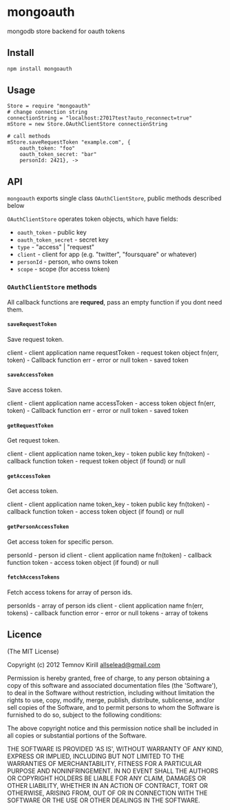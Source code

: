 # mongoauth

mongodb store backend for oauth tokens

## Install

```bash
npm install mongoauth
```
    
## Usage

```coffee-script
Store = require "mongoauth"
# change connection string
connectionString = "localhost:27017test?auto_reconnect=true"
mStore = new Store.OAuthClientStore connectionString

# call methods
mStore.saveRequestToken "example.com", {
    oauth_token: "foo"
    oauth_token_secret: "bar"
    personId: 2421}, ->
```

## API

`mongoauth` exports single class `OAuthClientStore`, public methods described below
  
`OAuthClientStore` operates token objects, which have fields:
  
  - `oauth_token` - public key
  - `oauth_token_secret` - secret key
  - `type` - "access" | "request"
  - `client` - client for app (e.g. "twitter", "foursquare" or whatever)
  - `personId` - person, who owns token
  - `scope` - scope (for access token)
  

### `OAuthClientStore` methods

All callback functions are **requred**, pass an empty function 
if you dont need them.

#### `saveRequestToken`

  Save request token.
  
  client         - client application name
  requestToken   - request token object
  fn(err, token) - Callback function
    err          - error or null
    token        - saved token


#### `saveAccessToken`

  Save access token.

  client - client application name
  accessToken - access token object
  fn(err, token) - Callback function
    err          - error or null
    token        - saved token


#### `getRequestToken`

  Get request token.

  client    - client application name
  token_key -  token public key
  fn(token) - callback function
    token   - request token object (if found) or null


#### `getAccessToken`

 Get access token.

  client    - client application name
  token_key -  token public key
  fn(token) - callback function
    token   - access token object (if found) or null


#### `getPersonAccessToken`

Get access token for specific person.

  personId -  person id
  client - client application name
  fn(token) - callback function
    token   - access token object (if found) or null


#### `fetchAccessTokens`

  Fetch access tokens for array of person ids.

  personIds       -  array of person ids
  client          - client application name
  fn(err, tokens) - callback function
    error         - error or null
    tokens        - array of tokens


    
## Licence

(The MIT License)

Copyright (c) 2012 Temnov Kirill allselead@gmail.com

Permission is hereby granted, free of charge, to any person obtaining a copy of this software and associated documentation files (the 'Software'), to deal in the Software without restriction, including without limitation the rights to use, copy, modify, merge, publish, distribute, sublicense, and/or sell copies of the Software, and to permit persons to whom the Software is furnished to do so, subject to the following conditions:

The above copyright notice and this permission notice shall be included in all copies or substantial portions of the Software.

THE SOFTWARE IS PROVIDED 'AS IS', WITHOUT WARRANTY OF ANY KIND, EXPRESS OR IMPLIED, INCLUDING BUT NOT LIMITED TO THE WARRANTIES OF MERCHANTABILITY, FITNESS FOR A PARTICULAR PURPOSE AND NONINFRINGEMENT. IN NO EVENT SHALL THE AUTHORS OR COPYRIGHT HOLDERS BE LIABLE FOR ANY CLAIM, DAMAGES OR OTHER LIABILITY, WHETHER IN AN ACTION OF CONTRACT, TORT OR OTHERWISE, ARISING FROM, OUT OF OR IN CONNECTION WITH THE SOFTWARE OR THE USE OR OTHER DEALINGS IN THE SOFTWARE.
